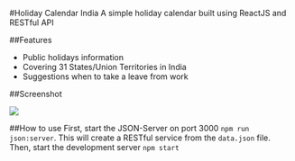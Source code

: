 #Holiday Calendar India
A simple holiday calendar built using ReactJS and RESTful API

##Features
* Public holidays information
* Covering 31 States/Union Territories in India
* Suggestions when to take a leave from work

##Screenshot

![](https://raw.githubusercontent.com/varadchoudhari/Holiday-Calendar/master/screenshot.png)

##How to use
First, start the JSON-Server on port 3000 `npm run json:server`. This will create a RESTful service from the `data.json` file. Then, start the development server `npm start`